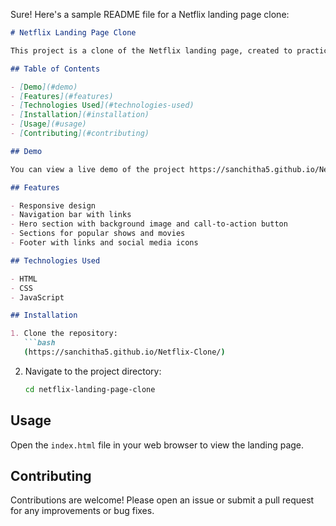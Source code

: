 Sure! Here's a sample README file for a Netflix landing page clone:

```markdown
# Netflix Landing Page Clone

This project is a clone of the Netflix landing page, created to practice HTML, CSS, and JavaScript skills. The clone aims to replicate the look and feel of the original Netflix landing page.

## Table of Contents

- [Demo](#demo)
- [Features](#features)
- [Technologies Used](#technologies-used)
- [Installation](#installation)
- [Usage](#usage)
- [Contributing](#contributing)

## Demo

You can view a live demo of the project https://sanchitha5.github.io/Netflix-Clone/ (https://sanchitha5.github.io/Netflix-Clone/).

## Features

- Responsive design
- Navigation bar with links
- Hero section with background image and call-to-action button
- Sections for popular shows and movies
- Footer with links and social media icons

## Technologies Used

- HTML
- CSS
- JavaScript

## Installation

1. Clone the repository:
   ```bash
   (https://sanchitha5.github.io/Netflix-Clone/)
   ```
2. Navigate to the project directory:
   ```bash
   cd netflix-landing-page-clone
   ```

## Usage

Open the `index.html` file in your web browser to view the landing page.

## Contributing

Contributions are welcome! Please open an issue or submit a pull request for any improvements or bug fixes.

